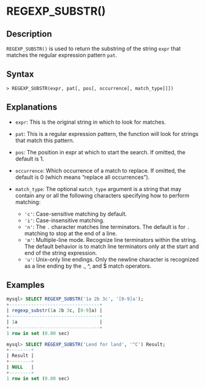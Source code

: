 # **REGEXP_SUBSTR()**

## **Description**

`REGEXP_SUBSTR()` is used to return the substring of the string `expr` that matches the regular expression pattern `pat`.

## **Syntax**

```
> REGEXP_SUBSTR(expr, pat[, pos[, occurrence[, match_type]]])
```

## Explanations

- `expr`: This is the original string in which to look for matches.

- `pat`: This is a regular expression pattern, the function will look for strings that match this pattern.

- `pos`: The position in expr at which to start the search. If omitted, the default is 1.

- `occurrence`: Which occurrence of a match to replace. If omitted, the default is 0 (which means “replace all occurrences”).

- `match_type`: The optional `match_type` argument is a string that may contain any or all the following characters specifying how to perform matching:

    + `'c'`: Case-sensitive matching by default.
    + `'i'`: Case-insensitive matching.
    + `'n'`: The `.` character matches line terminators. The default is for `.` matching to stop at the end of a line.
    + `'m'`: Multiple-line mode. Recognize line terminators within the string. The default behavior is to match line terminators only at the start and end of the string expression.
    + `'u'`: Unix-only line endings. Only the newline character is recognized as a line ending by the ., ^, and $ match operators.

## **Examples**

```SQL
mysql> SELECT REGEXP_SUBSTR('1a 2b 3c', '[0-9]a');
+---------------------------------+
| regexp_substr(1a 2b 3c, [0-9]a) |
+---------------------------------+
| 1a                              |
+---------------------------------+
1 row in set (0.00 sec)

mysql> SELECT REGEXP_SUBSTR('Lend for land', '^C') Result;
+--------+
| Result |
+--------+
| NULL   |
+--------+
1 row in set (0.00 sec)
```
